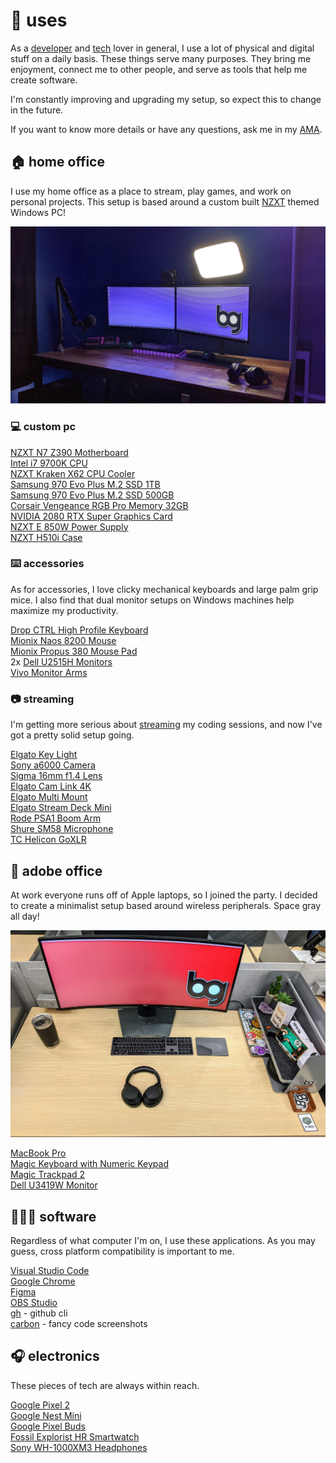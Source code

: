 # 💠 uses

As a [developer][developer] and [tech][tech] lover in general, I use a lot of physical and digital stuff on a daily basis.
These things serve many purposes. They bring me enjoyment, connect me to other people, and serve as tools that help me create software.

I'm constantly improving and upgrading my setup, so expect this to change in the future.

If you want to know more details or have any questions, ask me in my [AMA][ama].

## 🏠 home office

I use my home office as a place to stream, play games, and work on personal projects. This setup is based around a custom built [NZXT][nzxt] themed Windows PC!

![home office][home-office]

### 💻 custom pc

[NZXT N7 Z390 Motherboard][mobo]  
[Intel i7 9700K CPU][cpu]  
[NZXT Kraken X62 CPU Cooler][cooler]  
[Samsung 970 Evo Plus M.2 SSD 1TB][ssd-tb]  
[Samsung 970 Evo Plus M.2 SSD 500GB][ssd-gb]  
[Corsair Vengeance RGB Pro Memory 32GB][ram]  
[NVIDIA 2080 RTX Super Graphics Card][gpu]  
[NZXT E 850W Power Supply][psu]  
[NZXT H510i Case][case]

### ⌨️ accessories

As for accessories, I love clicky mechanical keyboards and large palm grip mice. I also find that dual monitor setups on Windows machines help maximize my productivity.

[Drop CTRL High Profile Keyboard][ctrl]  
[Mionix Naos 8200 Mouse][naos]  
[Mionix Propus 380 Mouse Pad][propus]  
2x [Dell U2515H Monitors][u2515h]  
[Vivo Monitor Arms][arms]

### 📷 streaming

I'm getting more serious about [streaming][stream] my coding sessions, and now I've got a pretty solid setup going.

[Elgato Key Light][key-light]  
[Sony a6000 Camera][a6000]  
[Sigma 16mm f1.4 Lens][sigma]  
[Elgato Cam Link 4K][camlink]  
[Elgato Multi Mount][multi-mount]  
[Elgato Stream Deck Mini][stream-deck]  
[Rode PSA1 Boom Arm][psa1]  
[Shure SM58 Microphone][sm58]  
[TC Helicon GoXLR][goxlr]

## 🏢 adobe office

At work everyone runs off of Apple laptops, so I joined the party. I decided to create a minimalist setup based around wireless peripherals. Space gray all day!

![adobe office][adobe-office]

[MacBook Pro][macbook]  
[Magic Keyboard with Numeric Keypad][magic-keyboard]  
[Magic Trackpad 2][magic-trackpad]  
[Dell U3419W Monitor][u3419w]

## 👨🏼‍💻 software

Regardless of what computer I'm on, I use these applications. As you may guess, cross platform compatibility is important to me.

[Visual Studio Code][vscode]  
[Google Chrome][chrome]  
[Figma][figma]  
[OBS Studio][obs]  
[gh][gh] - github cli  
[carbon][carbon] - fancy code screenshots

## 🎧 electronics

These pieces of tech are always within reach.

[Google Pixel 2][pixel]  
[Google Nest Mini][google-nest]  
[Google Pixel Buds][pixel-buds]  
[Fossil Explorist HR Smartwatch][explorist]  
[Sony WH-1000XM3 Headphones][wh-1000mx3]

[developer]: https://bradgarropy.com/topic/coding
[tech]: https://bradgarropy.com/topic/tech
[ama]: https://bradgarropy.com/ama
[nzxt]: https://www.nzxt.com
[home-office]: images/home-office.jpg
[mobo]: https://www.amazon.com/NZXT-Z390-N7-Z39XT-W1-Motherboard-Wireless-AC/dp/B07ZGFPLK3
[cpu]: https://www.amazon.com/Intel-i7-9700K-Desktop-Processor-Unlocked/dp/B07HHN6KBZ
[cooler]: https://www.amazon.com/Kraken-280mm-Water-Cooling-Bracket/dp/B06XS9QNPS
[ssd-tb]: https://www.amazon.com/Samsung-970-EVO-Plus-MZ-V7S500B/dp/B07MFZY2F2
[ssd-gb]: https://www.amazon.com/Samsung-970-EVO-Plus-MZ-V7S500B/dp/B07M7Q21N7
[ram]: https://www.amazon.com/Corsair-Vengeance-PC4-25600-Desktop-Memory/dp/B07RJXBMM7
[gpu]: https://www.amazon.com/NVIDIA-GeForce-Super-Founders-Graphics/dp/B07W3P4PC2
[psu]: https://www.amazon.com/NP-1PM-E850A-Modular-Digital-Supply-Certified/dp/B07CGCFWJY
[case]: https://www.amazon.com/NZXT-H510i-Mid-Tower-Integrated-Water-Cooling/dp/B07SB3B1Z5
[ctrl]: https://drop.com/buy/drop-ctrl-high-profile-mechanical-keyboard
[naos]: https://amzn.to/2K3u3Fy
[propus]: https://amzn.to/2whwgoS
[u2515h]: https://amzn.to/2MbuEYw
[arms]: https://amzn.to/2Szyrym
[google-nest]: https://store.google.com/product/google_nest_mini
[stream]: https://bradgarropy.com/stream
[sm58]: https://amzn.to/2W2z5cD
[goxlr]: https://www.amazon.com/GoXLR-Mixer-Sampler-Voice-Streamers/dp/B07JKNG4NV
[psa1]: https://amzn.to/2Wgz8kH
[a6000]: https://amzn.to/2LF4NHn
[sigma]: https://www.amazon.com/Sigma-16mm-Contemporary-Lens-Sony/dp/B077BWD2BB
[camlink]: https://amzn.to/2ybpXEc
[stream-deck]: https://www.amazon.com/Elgato-Stream-Deck-Mini-customizable/dp/B07DYRS1WH
[multi-mount]: https://www.elgato.com/en/gaming/multi-mount
[key-light]: https://www.elgato.com/en/gaming/key-light
[adobe-office]: images/adobe-office.jpg
[macbook]: https://amzn.to/2JZlZFQ
[magic-keyboard]: https://amzn.to/2M5Ge7y
[magic-trackpad]: https://amzn.to/2wg00Td
[u3419w]: https://amzn.to/2wk9Kfa
[vscode]: https://code.visualstudio.com
[chrome]: https://www.google.com/chrome
[figma]: https://www.figma.com
[obs]: https://obsproject.com
[gh]: https://cli.github.com
[carbon]: https://carbon.now.sh
[pixel]: https://amzn.to/2EwHsm6
[pixel-buds]: https://store.google.com/product/google_pixel_buds
[explorist]: https://amzn.to/2SBvFc3
[wh-1000mx3]: https://amzn.to/2W3fAAT
